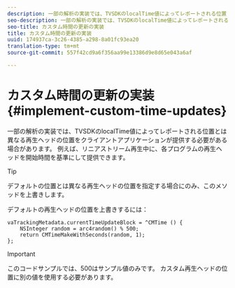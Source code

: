 ```yaml
---
description: 一部の解析の実装では、TVSDKのlocalTime値によってレポートされる位置とは異なる再生ヘッドの位置をクライアントアプリケーションが提供する必要がある場合があります。 例えば、リニアストリーム再生中に、各プログラムの再生ヘッドを開始時間を基準にして提供できます。
seo-description: 一部の解析の実装では、TVSDKのlocalTime値によってレポートされる位置とは異なる再生ヘッドの位置をクライアントアプリケーションが提供する必要がある場合があります。 例えば、リニアストリーム再生中に、各プログラムの再生ヘッドを開始時間を基準にして提供できます。
seo-title: カスタム時間の更新の実装
title: カスタム時間の更新の実装
uuid: 174937ca-3c26-4385-a298-8a01fc93ea20
translation-type: tm+mt
source-git-commit: 557f42cd9a6f356aa99e13386d9e8d65e043a6af

---
```



# カスタム時間の更新の実装 {#implement-custom-time-updates}

一部の解析の実装では、TVSDKのlocalTime値によってレポートされる位置とは異なる再生ヘッドの位置をクライアントアプリケーションが提供する必要がある場合があります。 例えば、リニアストリーム再生中に、各プログラムの再生ヘッドを開始時間を基準にして提供できます。

>[!TIP]
>
>デフォルトの位置とは異なる再生ヘッドの位置を指定する場合にのみ、このメソッドを上書きします。

デフォルトの再生ヘッドの位置を上書きするには：

```
vaTrackingMetadata.currentTimeUpdateBlock = ^CMTime () { 
    NSInteger random = arc4random() % 500;  
    return CMTimeMakeWithSeconds(random, 1); 
};
```

>[!IMPORTANT]
>
>このコードサンプルでは、500はサンプル値のみです。 カスタム再生ヘッドの位置に別の値を使用する必要があります。